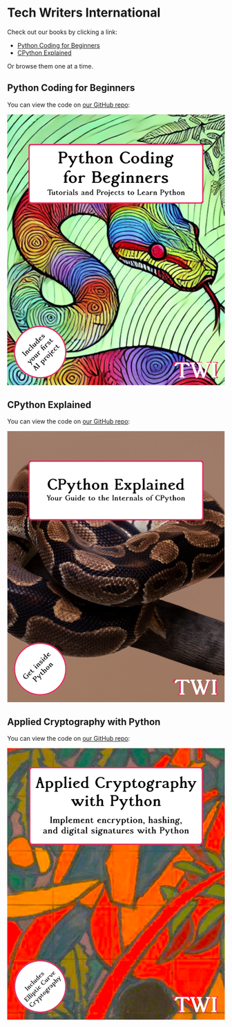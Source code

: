 # Tech Writers International

Check out our books by clicking a link:

- [Python Coding for Beginners](#python-coding-for-beginners)
- [CPython Explained](#cpython-explained)

Or browse them one at a time.

## Python Coding for Beginners

You can view the code on [our GitHub repo](https://github.com/techwritersinternational/python-coding-for-beginners):

![An image of the front cover of a book. The book is called Python Coding for Beginners. There is a circle in the bottom-left corner. The circle contains text that says, "Includes Your First AI Project." The cover image is a brightly colored snake emerging from long grass.](<img/Python Coding for Beginners Front Cover.png>)

## CPython Explained

You can view the code on [our GitHub repo](https://github.com/techwritersinternational/cpython-explained):

![An image of the front cover of a book. The book is called CPython Explained. There is a circle in the bottom-left corner. The circle contains text that says, "Get inside Python." The cover image is a brown snake coiled on a tree branch.](<img/CPython Explained.png>)

## Applied Cryptography with Python

You can view the code on [our GitHub repo](https://github.com/techwritersinternational/applied-cryptography-with-python):

![An image of the front cover of a book. The book is called Applied Cryptography with Python. There is a circle in the bottom-left corner. The circle contains text that says, "Includes Elliptic Curve Cryptography." The cover image is a colorful jungle scene with a geometric elephant in the foreground.](<img/Applied Cryptography.png>)